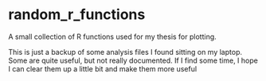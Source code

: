 # random_r_functions
A small collection of R functions used for my thesis for plotting. 

This is just a backup of some analysis files I found sitting on my laptop. Some are quite useful, but not really documented. If I find some time, I hope I can clear them up a little bit and make them more useful